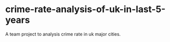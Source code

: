 # crime-rate-analysis-of-uk-in-last-5-years
A team project to analysis crime rate in uk major cities.
